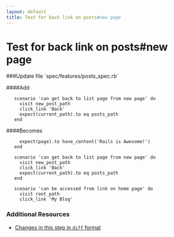 ```yaml
---
layout: default
title: Test for back link on posts#new page
---
```


<h1 id="main">Test for back link on posts#new page</h1>
###Update file `spec/features/posts_spec.rb`

####Add
```
   scenario 'can get back to list page from new page' do
     visit new_post_path
     click_link 'Back'
     expect(current_path).to eq posts_path
   end
```


####Becomes
```
     expect(page).to have_content('Rails is Awesome!')
   end
 
   scenario 'can get back to list page from new page' do
     visit new_post_path
     click_link 'Back'
     expect(current_path).to eq posts_path
   end
 
   scenario 'can be accessed from link on home page' do
     visit root_path
     click_link 'My Blog'

```



### Additional Resources

* [Changes in this step in `diff` format](https://github.com/software-academy/rails_getting_started_bdd/commit/e1a5b5520d585bf0e2441419bf8f9854ea82c7d7)

